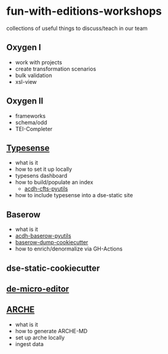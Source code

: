 # fun-with-editions-workshops
collections of useful things to discuss/teach in our team

## Oxygen I
* work with projects
* create transformation scenarios
* bulk validation
* xsl-view

## Oxygen II
* frameworks
* schema/odd
* TEI-Completer

## [Typesense](typesense/typesense.md)
* what is it
* how to set it up locally
* typesens dashboard
* how to build/populate an index
    * [acdh-cfts-pyutils](https://github.com/acdh-oeaw/acdh-cfts-pyutils/tree/master)
* how to include typesense into a dse-static site

## Baserow
* what is it
* [acdh-baserow-pyutils](https://github.com/acdh-oeaw/acdh-baserow-pyutils)
* [baserow-dump-cookiecutter](https://github.com/acdh-oeaw/baserow-dump-cookiecutter)
* how to enrich/denormalize via GH-Actions

## dse-static-cookiecutter

## [de-micro-editor](https://github.com/acdh-oeaw/de-micro-editor)
  
## [ARCHE](typesense/typesense.md)

* what is it
* how to generate ARCHE-MD
* set up arche locally
* ingest data
